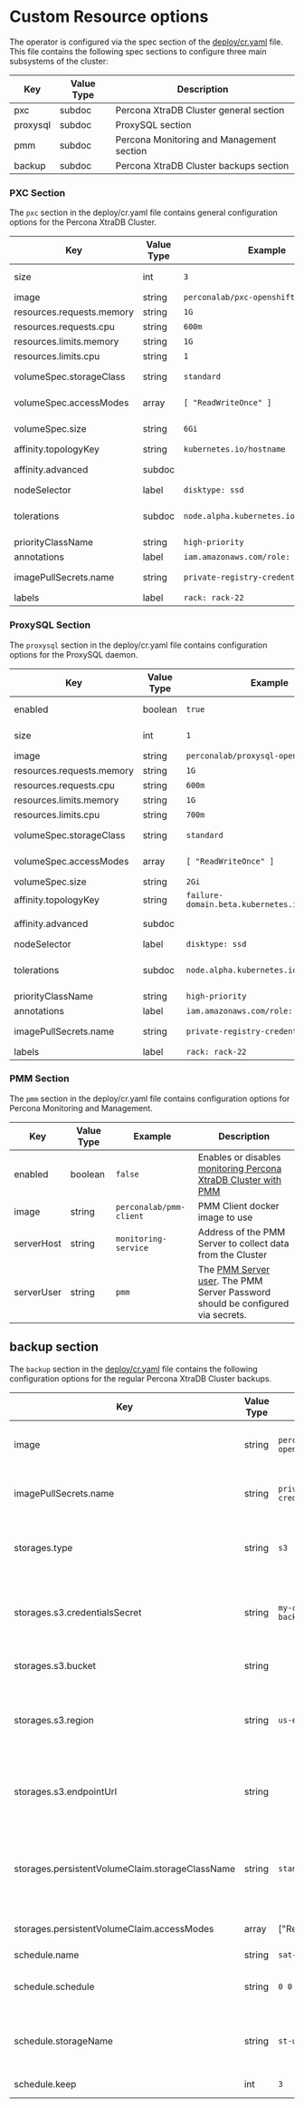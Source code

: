 Custom Resource options
==============================================================

The operator is configured via the spec section of the [deploy/cr.yaml](https://github.com/percona/percona-xtradb-cluster-operator/blob/master/deploy/cr.yaml) file. This file contains the following spec sections to configure three main subsystems of the cluster: 

| Key      | Value Type | Description                               |
|----------|------------|-------------------------------------------|
| pxc      | subdoc     | Percona XtraDB Cluster general section    |
| proxysql | subdoc     | ProxySQL section                          |
| pmm      | subdoc     | Percona Monitoring and Management section |
| backup   | subdoc     | Percona XtraDB Cluster backups section    |

### PXC Section

The ``pxc`` section in the deploy/cr.yaml file contains general configuration options for the Percona XtraDB Cluster.

| Key                            | Value Type | Example   | Description |
|--------------------------------|------------|-----------|-------------|
|size                            | int        | `3`       |  The size of the Percona XtraDB Cluster, must be >= 3 for [High-Availability](hhttps://www.percona.com/doc/percona-xtradb-cluster/5.7/intro.html) |
|image                           | string     |`perconalab/pxc-openshift:0.1.0` | Percona XtraDB Cluster docker image to use                                                                     |
|resources.requests.memory       | string     | `1G`      | [Kubernetes Memory requests](https://kubernetes.io/docs/concepts/configuration/manage-compute-resources-container/#resource-requests-and-limits-of-pod-and-container) for a PXC container                                                               |
|resources.requests.cpu          | string     | `600m`    | [Kubernetes CPU requests](https://kubernetes.io/docs/concepts/configuration/manage-compute-resources-container/#resource-requests-and-limits-of-pod-and-container) for a PXC container |
|resources.limits.memory         | string     | `1G`      | [Kubernetes Memory limit](https://kubernetes.io/docs/concepts/configuration/manage-compute-resources-container/#resource-requests-and-limits-of-pod-and-container) for a PXC container |
|resources.limits.cpu            | string     | `1`       | [Kubernetes CPU limit](https://kubernetes.io/docs/concepts/configuration/manage-compute-resources-container/#resource-requests-and-limits-of-pod-and-container) for a PXC container |
|volumeSpec.storageClass         | string     | `standard`| Set the [Kubernetes Storage Class](https://kubernetes.io/docs/concepts/storage/storage-classes/) to use with the PXC [Persistent Volume Claim](https://kubernetes.io/docs/concepts/storage/persistent-volumes/#persistentvolumeclaims)                     |
|volumeSpec.accessModes          | array      | `[ "ReadWriteOnce" ]` | [Kubernetes Persistent Volume](https://kubernetes.io/docs/concepts/storage/persistent-volumes/) access modes for the PerconaXtraDB Cluster  |
|volumeSpec.size                 | string     | `6Gi`     | The [Kubernetes Persistent Volume](https://kubernetes.io/docs/concepts/storage/persistent-volumes/) size for the Percona XtraDB Cluster                            |
|affinity.topologyKey            | string     |`kubernetes.io/hostname`| The [Operator topologyKey](./constraints) node anti-affinity constraint|
|affinity.advanced               | subdoc     |           | If available, it makes [topologyKey](https://kubernetes.io/docs/concepts/configuration/assign-pod-node/#inter-pod-affinity-and-anti-affinity-beta-feature) node affinity constraint to be ignored |
|nodeSelector                    | label      | `disktype: ssd`        | The [Kubernetes nodeSelector](https://kubernetes.io/docs/concepts/configuration/assign-pod-node/#nodeselector) constraint|
|tolerations                     | subdoc     | `node.alpha.kubernetes.io/unreachable` | The [Kubernetes Pod tolerations] (https://kubernetes.io/docs/concepts/configuration/taint-and-toleration/#concepts)            |
|priorityClassName               | string     | `high-priority`  | The [Kuberentes Pod priority class](https://kubernetes.io/docs/concepts/configuration/pod-priority-preemption/#priorityclass) |
|annotations | label |`iam.amazonaws.com/role: role-arn`| The [Kubernetes annotations](https://kubernetes.io/docs/concepts/overview/working-with-objects/annotations/) metadata                             |
|imagePullSecrets.name           | string     | `private-registry-credentials` | [Kubernetes imagePullSecret](https://kubernetes.io/docs/concepts/configuration/secret/#using-imagepullsecrets) for the Percona XtraDB Cluster docker image |
|labels                          | label      | `rack: rack-22` | The [Kubernetes affinity labels](https://kubernetes.io/docs/concepts/configuration/assign-pod-node/)                       |

### ProxySQL Section

The ``proxysql`` section in the deploy/cr.yaml file contains configuration options for the ProxySQL daemon.

| Key                            | Value Type | Example   | Description |
|--------------------------------|------------|-----------|-------------|
|enabled                         | boolean    | `true`    | Enables or disables [load balancing with ProxySQL](https://www.percona.com/doc/percona-xtradb-cluster/5.7/howtos/proxysql.html) [Service](https://kubernetes.io/docs/concepts/services-networking/service/) |
|size                            | int        | `1`       | The number of the ProxySQL daemons [to provide load balancing](https://www.percona.com/doc/percona-xtradb-cluster/5.7/howtos/proxysql.html), must be = 1 in current release|
|image                           | string     |`perconalab/proxysql-openshift:0.1.0` | ProxySQL docker image to use |
|resources.requests.memory       | string     | `1G`      | [Kubernetes Memory requests](https://kubernetes.io/docs/concepts/configuration/manage-compute-resources-container/#resource-requests-and-limits-of-pod-and-container) for a ProxySQL container                                                      |
|resources.requests.cpu          | string     | `600m`    | [Kubernetes CPU requests](https://kubernetes.io/docs/concepts/configuration/manage-compute-resources-container/#resource-requests-and-limits-of-pod-and-container) for a ProxySQL container                                                               |
|resources.limits.memory| string     | `1G`      | [Kubernetes Memory limit](https://kubernetes.io/docs/concepts/configuration/manage-compute-resources-container/#resource-requests-and-limits-of-pod-and-container) for a ProxySQL container                                                               |
|resources.limits.cpu   | string     | `700m`    | [Kubernetes CPU limit](https://kubernetes.io/docs/concepts/configuration/manage-compute-resources-container/#resource-requests-and-limits-of-pod-and-container) for a ProxySQL container                                                               |
|volumeSpec.storageClass         | string     | `standard`| The [Kubernetes Storage Class](https://kubernetes.io/docs/concepts/storage/storage-classes/) to use with the ProxySQL [Persistent Volume Claim](https://kubernetes.io/docs/concepts/storage/persistent-volumes/#persistentvolumeclaims)            |
|volumeSpec.accessModes          | array      | `[ "ReadWriteOnce" ]` | [Kubernetes Persistent Volume](https://kubernetes.io/docs/concepts/storage/persistent-volumes/) access modes for ProxySQL  |
|volumeSpec.size                 | string     | `2Gi`     | The [Kubernetes Persistent Volume](https://kubernetes.io/docs/concepts/storage/persistent-volumes/) size for ProxySQL                             |
|affinity.topologyKey            | string     |`failure-domain.beta.kubernetes.io/zone`| The [Operator topologyKey](./constraints) node anti-affinity constraint|
|affinity.advanced               | subdoc     |           | If available, it makes [topologyKey](https://kubernetes.io/docs/concepts/configuration/assign-pod-node/#inter-pod-affinity-and-anti-affinity-beta-feature) node affinity constraint to be ignored |
|nodeSelector           | label      | `disktype: ssd`        | The [Kubernetes nodeSelector](https://kubernetes.io/docs/concepts/configuration/assign-pod-node/#nodeselector) affinity constraint|
|tolerations            | subdoc     | `node.alpha.kubernetes.io/unreachable` | The [Kubernetes Pod tolerations] (https://kubernetes.io/docs/concepts/configuration/taint-and-toleration/#concepts)            |
|priorityClassName               | string     | `high-priority`  | The [Kuberentes Pod priority class](https://kubernetes.io/docs/concepts/configuration/pod-priority-preemption/#priorityclass) for ProxySQL |
|annotations | label |`iam.amazonaws.com/role: role-arn`| The [Kubernetes annotations](https://kubernetes.io/docs/concepts/overview/working-with-objects/annotations/) metadata                             |
|imagePullSecrets.name           | string     | `private-registry-credentials` | [Kubernetes imagePullSecret](https://kubernetes.io/docs/concepts/configuration/secret/#using-imagepullsecrets) for the ProxySQL docker image |
|labels                          | label      | `rack: rack-22` | The [Kubernetes affinity labels](https://kubernetes.io/docs/concepts/configuration/assign-pod-node/)                       |

### PMM Section

The ``pmm`` section in the deploy/cr.yaml file contains configuration options for Percona Monitoring and Management.

| Key       | Value Type | Example               | Description                    |
|-----------|------------|-----------------------|--------------------------------|
|enabled    | boolean    | `false`               | Enables or disables [monitoring Percona XtraDB Cluster with PMM](https://www.percona.com/doc/percona-xtradb-cluster/LATEST/manual/monitoring.html#using-pmm) |
|image      | string     |`perconalab/pmm-client`| PMM Client docker image to use |
|serverHost | string     | `monitoring-service`  | Address of the PMM Server to collect data from the Cluster |
|serverUser | string     | `pmm`                 | The [PMM Server user](https://www.percona.com/doc/percona-monitoring-and-management/glossary.option.html#term-server-user). The PMM Server Password should be configured via secrets. |

## backup section

The ``backup`` section in the [deploy/cr.yaml](https://github.com/percona/percona-xtradb-cluster-operator/blob/master/deploy/cr.yaml) file contains the following configuration options for the regular Percona XtraDB Cluster backups.

| Key                            | Value Type | Example   | Description |
|--------------------------------|------------|-----------|-------------|
|image                           | string     | `perconalab/backupjob-openshift:0.2.0` | Percona XtraDB Cluster docker image to use for the backup functionality                                                                       |
|imagePullSecrets.name           | string     | `private-registry-credentials`  | [Kubernetes imagePullSecret](https://kubernetes.io/docs/concepts/configuration/secret/#using-imagepullsecrets) for the specified docker image |
|storages.type                   | string     | `s3`      | Type of the cloud storage to be used for backups. Currently only `s3` and `filesystem` types are supported |
|storages.s3.credentialsSecret   | string     | `my-cluster-name-backup-s3`| [Kubernetes secret](https://kubernetes.io/docs/concepts/configuration/secret/) for backups. It should contain `AWS_ACCESS_KEY_ID` and `AWS_SECRET_ACCESS_KEY` keys. |
|storages.s3.bucket              | string     |           | The [Amazon S3 bucket](https://docs.aws.amazon.com/en_us/AmazonS3/latest/dev/UsingBucket.html) name for backups     |
|storages.s3.region              | string     |`us-east-1`| The [AWS region](https://docs.aws.amazon.com/en_us/general/latest/gr/rande.html) to use. Please note **this option is mandatory** not only for Amazon S3, but for all S3-compatible storages.|
|storages.s3.endpointUrl         | string     |           | The endpoint URL of the S3-compatible storage to be used (not needed for the original Amazon S3 cloud)   |
|storages.persistentVolumeClaim.storageClassName | string | `standard`| Set the [Kubernetes Storage Class](https://kubernetes.io/docs/concepts/storage/storage-classes/) to use with the PXC backups [Persistent Volume Claim](https://kubernetes.io/docs/concepts/storage/persistent-volumes/#persistentvolumeclaims) for the `filesystem` storage type                    |
|storages.persistentVolumeClaim.accessModes | array | ["ReadWriteOnce"] | The [Kubernetes Persistent Volume access modes](https://kubernetes.io/docs/concepts/storage/persistent-volumes/#access-modes) |
|schedule.name                      | string     | `sat-night-backup` | The backup name    |
|schedule.schedule                  | string     | `0 0 * * 6`        | Scheduled time to make a backup, specified in the [crontab format](https://en.wikipedia.org/wiki/Cron)                                                        |
|schedule.storageName               | string     | `st-us-west`       | Name of the storage for backups, configured in the `storages` or `fs-pvc` subsection                |
|schedule.keep                   | int        | `3`       | Number of backups to store     |
